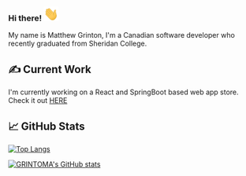 ### Hi there! <img src="https://raw.githubusercontent.com/GRINTOMA/GRINTOMA/master/wave.gif" width="30px">

My name is Matthew Grinton, I'm a Canadian software developer who recently graduated from Sheridan College.

## &#x270d; Current Work

I'm currently working on a React and SpringBoot based web app store. Check it out <a href="https://github.com/GRINTOMA/Team-App-Dev">HERE</a>

## &#x1f4c8; GitHub Stats

[![Top Langs](https://github-readme-stats.vercel.app/api/top-langs/?username=grintoma&theme=github_dark)](https://github.com/anuraghazra/github-readme-stats)


[![ GRINTOMA's GitHub stats](https://github-readme-stats.vercel.app/api?username=grintoma&theme=github_dark)](https://github.com/anuraghazra/github-readme-stats)

<!--
**GRINTOMA/GRINTOMA** is a ✨ _special_ ✨ repository because its `README.md` (this file) appears on your GitHub profile.

Here are some ideas to get you started:

- 🔭 I’m currently working on ...
- 🌱 I’m currently learning ...
- 👯 I’m looking to collaborate on ...
- 🤔 I’m looking for help with ...
- 💬 Ask me about ...
- 📫 How to reach me: ...
- 😄 Pronouns: ...
- ⚡ Fun fact: ...
-->
